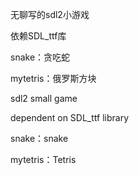 无聊写的sdl2小游戏

依赖SDL_ttf库

snake：贪吃蛇

mytetris：俄罗斯方块

sdl2 small game

dependent on SDL_ttf library

snake：snake

mytetris：Tetris

